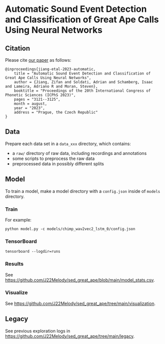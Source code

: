 # Automatic Sound Event Detection and Classification of Great Ape Calls Using Neural Networks

## Citation

Please cite [our paper](https://arxiv.org/abs/2301.02214) as follows:

```
@inproceedings{jiang-etal-2023-automatic,
    title = "Automatic Sound Event Detection and Classification of Great Ape Calls Using Neural Networks",
    author = {Jiang, Zifan and Soldati, Adrian and Schamberg, Isaac and Lameira, Adriano R and Moran, Steven},
    booktitle = "Proceedings of the 20th International Congress of Phonetic Sciences (ICPhS 2023)",
    pages = "3121--3125",
    month = august,
    year = "2023",
    address = "Prague, the Czech Republic"
}
```

## Data

Prepare each data set in a `data_xxx` directory, which contains:

- a `raw/` directory of raw data, including recordings and annotations
- some scripts to preprocess the raw data
- preprocessed data in possibly different splits

## Model

To train a model, make a model directory with a `config.json` inside of `models` directory.

### Train

For example:

```
python model.py -c models/chimp_wav2vec2_lstm_0/config.json
```

### TensorBoard

```
tensorboard --logdir=runs
```

### Results

See https://github.com/J22Melody/sed_great_ape/blob/main/model_stats.csv.

### Visualize

See https://github.com/J22Melody/sed_great_ape/tree/main/visualization.

## Legacy

See previous exploration logs in https://github.com/J22Melody/sed_great_ape/tree/main/legacy.
